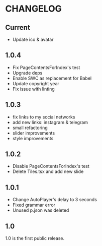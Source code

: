 # CHANGELOG

## Current

- Update ico & avatar

## 1.0.4

- Fix PageContentsForIndex's test
- Upgrade deps
- Enable SWC as replacement for Babel
- Update copyright year
- Fix issue with linting

## 1.0.3

- fix links to my social networks
- add new links: instagram & telegram
- small refactoring
- slider improvements
- style improvements

## 1.0.2

- Disable PageContentsForIndex's test
- Delete Tiles.tsx and add new slide

## 1.0.1

- Change AutoPlayer's delay to 3 seconds
- Fixed grammar error
- Unused p.json was deleted

## 1.0

1.0 is the first public release.

